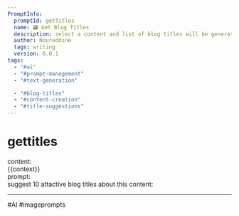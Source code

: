 ```yaml
---
PromptInfo:
  promptId: getTitles
  name: 🗃️ Get Blog Titles
  description: select a content and list of blog titles will be generated
  author: Noureddine
  tags: writing
  version: 0.0.1
tags:
  - "#ai"
  - "#prompt-management"
  - "#text-generation"

  - "#blog-titles"
  - "#content-creation"
  - "#title-suggestions"
---
```


# gettitles

content:  
{{context}}  
prompt:  
suggest 10 attactive blog titles about this content:

---

#AI #imageprompts
